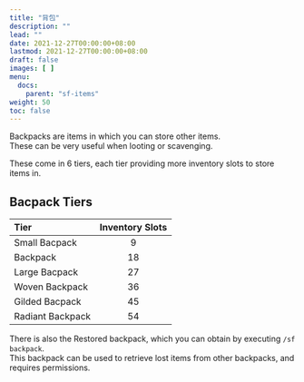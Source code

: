```yaml
---
title: "背包"
description: ""
lead: ""
date: 2021-12-27T00:00:00+08:00
lastmod: 2021-12-27T00:00:00+08:00
draft: false
images: [ ]
menu:
  docs:
    parent: "sf-items"
weight: 50
toc: false
---
```


Backpacks are items in which you can store other items.  
These can be very useful when looting or scavenging.

These come in 6 tiers, each tier providing more inventory slots to store items in.

## Bacpack Tiers

| Tier             | Inventory Slots |
|:---------------- |:---------------:|
| Small Bacpack    |        9        |
| Backpack         |       18        |
| Large Bacpack    |       27        |
| Woven Backpack   |       36        |
| Gilded Bacpack   |       45        |
| Radiant Backpack |       54        |

There is also the Restored backpack, which you can obtain by executing `/sf backpack`.  
This backpack can be used to retrieve lost items from other backpacks, and requires permissions.
